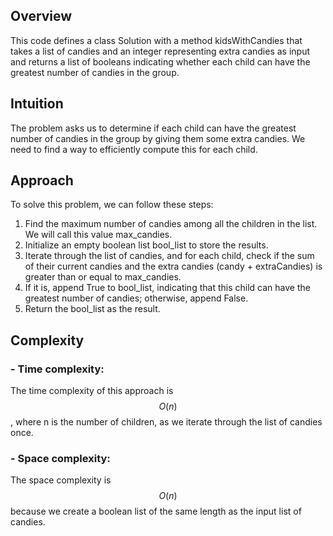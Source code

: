 ## Overview
This code defines a class Solution with a method kidsWithCandies that takes a list of candies and an integer representing extra candies as input and returns a list of booleans indicating whether each child can have the greatest number of candies in the group.

## Intuition
The problem asks us to determine if each child can have the greatest number of candies in the group by giving them some extra candies. We need to find a way to efficiently compute this for each child.

## Approach
To solve this problem, we can follow these steps:

1. Find the maximum number of candies among all the children in the list. We will call this value max_candies.
2. Initialize an empty boolean list bool_list to store the results.
3. Iterate through the list of candies, and for each child, check if the sum of their current candies and the extra candies (candy + extraCandies) is greater than or equal to max_candies. 
4. If it is, append True to bool_list, indicating that this child can have the greatest number of candies; otherwise, append False.
5. Return the bool_list as the result.

## Complexity
### - Time complexity:
The time complexity of this approach is $$O(n)$$, where n is the number of children, as we iterate through the list of candies once.

### - Space complexity:
The space complexity is $$O(n)$$ because we create a boolean list of the same length as the input list of candies.